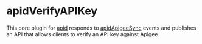 # apidVerifyAPIKey

This core plugin for [apid](http://github.com/apid/apid) responds to [apidApigeeSync](https://github.com/apid/apidApigeeSync) 
events and publishes an API that allows clients to verify an API key against Apigee.


